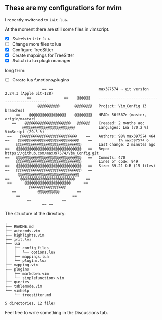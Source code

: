 ## These are my configurations for nvim
I recently switched to `init.lua`.

At the moment there are still some files in vimscript.

- [x] Switch to `init.lua`
- [ ] Change more files to lua
- [x] Configure TreeSitter
- [x] Create mappings for TreeSitter
- [x] Switch to lua plugin manager

long term:
- [ ] Create lua functions/plugins
```
                 == ==                     max397574 ~ git version 2.24.3 (Apple Git-128)
          ==               ==    @@@@@@    ----------------------------------------------
               @@@@@@@@@@       @@@@@@@@   Project: Vim_Config (3 branches)
     ==    @@@@@@@@@@@@@@@@@    @@@@@@@@   HEAD: 56f567e (master, origin/master)
   ==    @@@@@@@@@@@@@@@@@@@@@   @@@@@@    Created: 2 months ago
        @@@@@@@@@@@@@@@@@@@@@@@@           Languages: Lua (70.2 %) VimScript (29.8 %)
 ==    @@@@@@@@@@@@@@@@@@@@@@@@@@    ==    Authors: 98% max397574 464
==    @@@@@@@@@@@@@@@@@@@@@@@@@@@@    ==            1% max397574 6
     @@@@@@@@@@@@@@@@@@@@@@@@@@@@@@        Last change: 2 minutes ago
==   @@@@@@@@@@@@@@@@@@@@@@@@@@@@@@   ==   Repo: https://github.com/max397574/Vim_Config.git
==   @@@@@@@@@@@@@@@@@@@@@@@@@@@@@@   ==   Commits: 470
     @@@@@@@@@@@@@@@@@@@@@@@@@@@@@@        Lines of code: 949
==   @@@@@@@@@@@@@@@@@@@@@@@@@@@@@@   ==   Size: 39.21 KiB (15 files)
==   @@@@@@@@@@@@@@@@@@@@@@@@@@@@@@   ==
      @@@@@@@@@@@@@@@@@@@@@@@@@@@@
==     @@@@@@@@@@@@@@@@@@@@@@@@@     ==
 ==      @@@@@@@@@@@@@@@@@@@@@      ==
           @@@@@@@@@@@@@@@@@
   ==          @@@@@@@@@@        ==
     ==                        ==
          ==              ==
                 == ==
```

The structure of the directory:
```
.
├── README.md
├── autocmds.vim
├── highlights.vim
├── init.lua
├── lua
│   ├── config_files
│   │   └── options.lua
│   ├── mappings.lua
│   └── plugins.lua
├── mapping.vim
├── plugins
│   ├── markdown.vim
│   └── simplefunctions.vim
├── queries
├── tablemode.vim
└── vimhelp
    └── treesitter.md

5 directories, 12 files
```

Feel free to write something in the Discussions tab.
